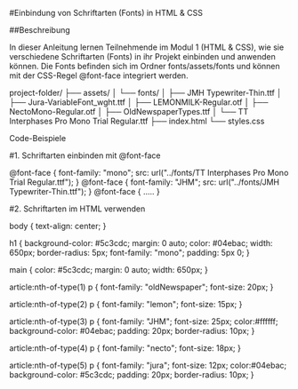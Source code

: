 #Einbindung von Schriftarten (Fonts) in HTML & CSS

##Beschreibung

In dieser Anleitung lernen Teilnehmende im Modul 1 (HTML & CSS), wie sie verschiedene Schriftarten (Fonts) in ihr Projekt einbinden und anwenden können. Die Fonts befinden sich im Ordner fonts/assets/fonts und können mit der CSS-Regel @font-face integriert werden.


project-folder/
├── assets/
│   └── fonts/
│       ├── JMH Typewriter-Thin.ttf
│       ├── Jura-VariableFont_wght.ttf
│       ├── LEMONMILK-Regular.otf
│       ├── NectoMono-Regular.otf
│       ├── OldNewspaperTypes.ttf
│       └── TT Interphases Pro Mono Trial Regular.ttf
├── index.html
└── styles.css


Code-Beispiele

#1. Schriftarten einbinden mit @font-face

@font-face {
    font-family: "mono";
    src: url("../fonts/TT Interphases Pro Mono Trial Regular.ttf");
}
@font-face {
    font-family: "JHM";
    src: url("../fonts/JMH Typewriter-Thin.ttf");
}
@font-face {
    .....
}


#2. Schriftarten im HTML verwenden

body {
    text-align: center;
}

h1 {
    background-color: #5c3cdc;
    margin: 0 auto;
    color: #04ebac;
    width: 650px;
    border-radius: 5px;
    font-family: "mono";
    padding: 5px 0;
}

main {
    color: #5c3cdc;
    margin: 0 auto;
    width: 650px;
}

article:nth-of-type(1) p {
    font-family: "oldNewspaper"; 
    font-size: 20px;
}

article:nth-of-type(2) p {
    font-family: "lemon"; 
    font-size: 15px;
}

article:nth-of-type(3) p {
    font-family: "JHM"; 
    font-size: 25px;
    color:#ffffff;
    background-color: #04ebac;
    padding: 20px;
    border-radius: 10px;
}

article:nth-of-type(4) p {
    font-family: "necto"; 
    font-size: 18px;
}

article:nth-of-type(5) p {
    font-family: "jura";
    font-size: 12px;
    color:#04ebac;
    background-color: #5c3cdc;
    padding: 20px;
    border-radius: 10px;
}
